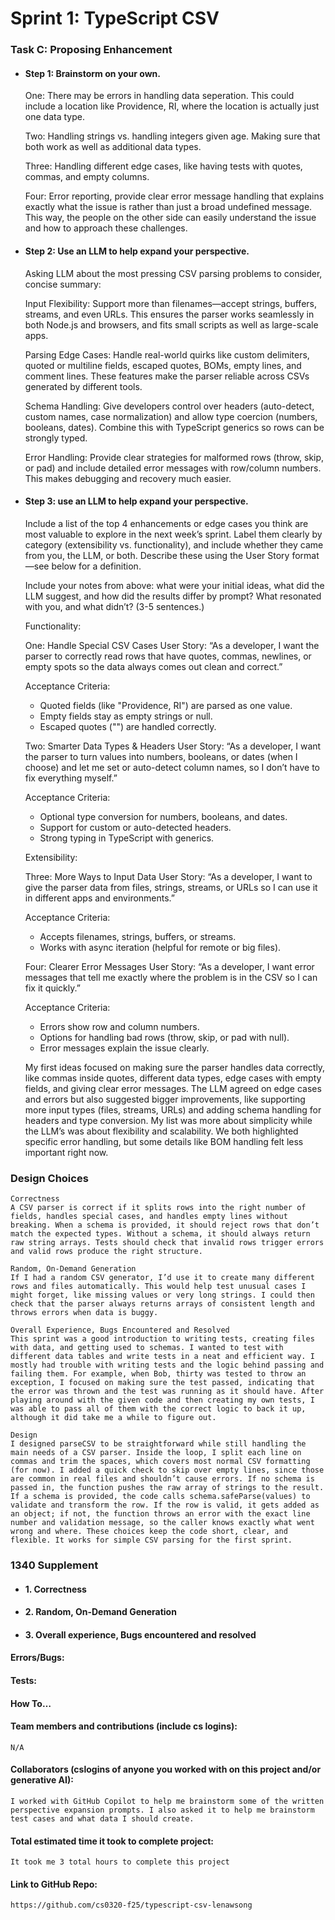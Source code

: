 # Sprint 1: TypeScript CSV

### Task C: Proposing Enhancement

- #### Step 1: Brainstorm on your own.
    One: There may be errors in handling data seperation. This could include a location like Providence, RI, where the location is actually just one data type.

    Two: Handling strings vs. handling integers given age. Making sure that both work as well as additional data types. 

    Three: Handling different edge cases, like having tests with quotes, commas, and empty columns. 

    Four: Error reporting, provide clear error message handling that explains exactly what the issue is rather than just a broad undefined message. This way, the people on the other side can easily understand the issue and how to approach these challenges.

- #### Step 2: Use an LLM to help expand your perspective.
    Asking LLM about the most pressing CSV parsing problems to consider, concise summary: 

    Input Flexibility: 
    Support more than filenames—accept strings, buffers, streams, and even URLs. This ensures the parser works seamlessly in both Node.js and browsers, and fits small scripts as well as large-scale apps.

    Parsing Edge Cases:
    Handle real-world quirks like custom delimiters, quoted or multiline fields, escaped quotes, BOMs, empty lines, and comment lines. These features make the parser reliable across CSVs generated by different tools.

    Schema Handling:
    Give developers control over headers (auto-detect, custom names, case normalization) and allow type coercion (numbers, booleans, dates). Combine this with TypeScript generics so rows can be strongly typed.

    Error Handling:
    Provide clear strategies for malformed rows (throw, skip, or pad) and include detailed error messages with row/column numbers. This makes debugging and recovery much easier.

- #### Step 3: use an LLM to help expand your perspective.

    Include a list of the top 4 enhancements or edge cases you think are most valuable to explore in the next week’s sprint. Label them clearly by category (extensibility vs. functionality), and include whether they came from you, the LLM, or both. Describe these using the User Story format—see below for a definition. 

    Include your notes from above: what were your initial ideas, what did the LLM suggest, and how did the results differ by prompt? What resonated with you, and what didn’t? (3-5 sentences.) 

    Functionality:

    One: Handle Special CSV Cases
    User Story: “As a developer, I want the parser to correctly read rows that have quotes, commas, newlines, or empty spots so the data always comes out clean and correct.”

    Acceptance Criteria:
    - Quoted fields (like "Providence, RI") are parsed as one value.
    - Empty fields stay as empty strings or null.
    - Escaped quotes ("") are handled correctly.

    Two: Smarter Data Types & Headers
    User Story: “As a developer, I want the parser to turn values into numbers, booleans, or dates (when I choose) and let me set or auto-detect column names, so I don’t have to fix everything myself.”

    Acceptance Criteria:
    - Optional type conversion for numbers, booleans, and dates.
    - Support for custom or auto-detected headers.
    - Strong typing in TypeScript with generics.

    Extensibility:

    Three: More Ways to Input Data
    User Story: “As a developer, I want to give the parser data from files, strings, streams, or URLs so I can use it in different apps and environments.”

    Acceptance Criteria:
    - Accepts filenames, strings, buffers, or streams.
    - Works with async iteration (helpful for remote or big files).

    Four: Clearer Error Messages
    User Story: “As a developer, I want error messages that tell me exactly where the problem is in the CSV so I can fix it quickly.”

    Acceptance Criteria:
    - Errors show row and column numbers.
    - Options for handling bad rows (throw, skip, or pad with null).
    - Error messages explain the issue clearly.

    My first ideas focused on making sure the parser handles data correctly, like commas inside quotes, different data types, edge cases with empty fields, and giving clear error messages. The LLM agreed on edge cases and errors but also suggested bigger improvements, like supporting more input types (files, streams, URLs) and adding schema handling for headers and type conversion. My list was more about simplicity while the LLM’s was about flexibility and scalability. We both highlighted specific error handling, but some details like BOM handling felt less important right now.

### Design Choices

    Correctness
    A CSV parser is correct if it splits rows into the right number of fields, handles special cases, and handles empty lines without breaking. When a schema is provided, it should reject rows that don’t match the expected types. Without a schema, it should always return raw string arrays. Tests should check that invalid rows trigger errors and valid rows produce the right structure.

    Random, On-Demand Generation
    If I had a random CSV generator, I’d use it to create many different rows and files automatically. This would help test unusual cases I might forget, like missing values or very long strings. I could then check that the parser always returns arrays of consistent length and throws errors when data is buggy.

    Overall Experience, Bugs Encountered and Resolved
    This sprint was a good introduction to writing tests, creating files with data, and getting used to schemas. I wanted to test with different data tables and write tests in a neat and efficient way. I mostly had trouble with writing tests and the logic behind passing and failing them. For example, when Bob, thirty was tested to throw an exception, I focused on making sure the test passed, indicating that the error was thrown and the test was running as it should have. After playing around with the given code and then creating my own tests, I was able to pass all of them with the correct logic to back it up, although it did take me a while to figure out. 

    Design
    I designed parseCSV to be straightforward while still handling the main needs of a CSV parser. Inside the loop, I split each line on commas and trim the spaces, which covers most normal CSV formatting (for now). I added a quick check to skip over empty lines, since those are common in real files and shouldn’t cause errors. If no schema is passed in, the function pushes the raw array of strings to the result. If a schema is provided, the code calls schema.safeParse(values) to validate and transform the row. If the row is valid, it gets added as an object; if not, the function throws an error with the exact line number and validation message, so the caller knows exactly what went wrong and where. These choices keep the code short, clear, and flexible. It works for simple CSV parsing for the first sprint.


### 1340 Supplement

- #### 1. Correctness

- #### 2. Random, On-Demand Generation

- #### 3. Overall experience, Bugs encountered and resolved
#### Errors/Bugs:
#### Tests:
#### How To…

#### Team members and contributions (include cs logins): 
    N/A     
#### Collaborators (cslogins of anyone you worked with on this project and/or generative AI):
    I worked with GitHub Copilot to help me brainstorm some of the written perspective expansion prompts. I also asked it to help me brainstorm test cases and what data I should create.
#### Total estimated time it took to complete project: 
    It took me 3 total hours to complete this project
#### Link to GitHub Repo: 
    https://github.com/cs0320-f25/typescript-csv-lenawsong
